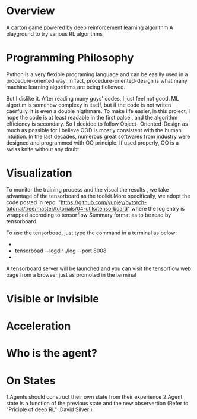 # Overview
A carton game powered by deep reinforcement  learning algorithm 
A playground to try various RL algorithms 


# Programming Philosophy 
Python is a very flexible programing language and can be easilly used in a 
procedure-oriented way. In fact, procedure-oriented-design is what many 
machine learning algorithms are being flollowed. 

But I dislike it. After reading many guys' codes, I just feel not good. 
ML algortim is somehow complexy in itself, but if the code is not writen 
caerfully, it is even a double nigthmare. To make life easier, in this 
project, I hope the code is at least readable in the first palce , and
the algorithm efficiency is secondary. So I decided to follow Object-
Oriented-Design as much as possible for I believe OOD is mostly  consistent
with the human intuition. In the last decades, numerous great softwares from 
industry were designed and programmed with OO principle. If used properly,
OO is a swiss knife without any doubt. 


# Visualization 
To monitor the training process and the visual the results , we take advantage of 
the tensorboard as the toolkit.More specifically, we adopt the code posted in repo: 
"https://github.com/yunjey/pytorch-tutorial/tree/master/tutorials/04-utils/tensorboard" 
where the log entry is wrapped accroding to tensorflow Summary format as to be read by 
tensorboard. 

To use the tensorboad, just type the command in a terminal as below:

*
*    tensorboad --logdir ./log  --port 8008 
*

A tensorboard server will be launched and you can visit the tensorflow web page from a 
browser just as promoted in the terminal



# Visible or Invisible



# Acceleration 



# Who is the agent? 

# On States
1.Agents should construct their own state from their experience
2.Agent state is a function of the previous state and the new observertion 
(Refer to "Priciple of deep RL" ,David Silver )






